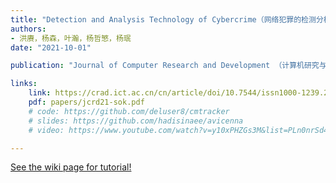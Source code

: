 ```yaml
---
title: "Detection and Analysis Technology of Cybercrime（网络犯罪的检测分析技术）"
authors:
- 洪赓，杨森，叶瀚，杨哲慜，杨珉
date: "2021-10-01"

publication: "Journal of Computer Research and Development （计算机研究与发展）"

links:
    link: https://crad.ict.ac.cn/cn/article/doi/10.7544/issn1000-1239.2021.20210855
    pdf: papers/jcrd21-sok.pdf
    # code: https://github.com/deluser8/cmtracker
    # slides: https://github.com/hadisinaee/avicenna
    # video: https://www.youtube.com/watch?v=y10xPHZGs3M&list=PLn0nrSd4xjjbyUeai0oevMrT8_IwnBo4R

---
```



[See the wiki page for tutorial!](https://github.com/hadisinaee/avicenna/wiki)

